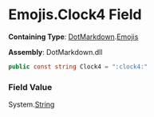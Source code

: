 # Emojis\.Clock4 Field

**Containing Type**: [DotMarkdown](../../README.md)\.[Emojis](../README.md)

**Assembly**: DotMarkdown\.dll

```csharp
public const string Clock4 = ":clock4:"
```

### Field Value

System\.[String](https://docs.microsoft.com/en-us/dotnet/api/system.string)